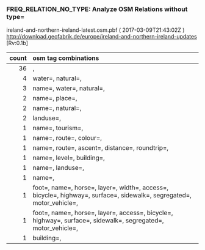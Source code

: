  
### FREQ_RELATION_NO_TYPE: Analyze OSM Relations without type= 
ireland-and-northern-ireland-latest.osm.pbf ( 2017-03-09T21:43:02Z ) http://download.geofabrik.de/europe/ireland-and-northern-ireland-updates [Rv:0.1b]
 
|  count  |  osm tag combinations 
|  -----: | :---------------------------
|     36  |  , 
|      4  |  water=, natural=, 
|      3  |  name=, water=, natural=, 
|      2  |  name=, place=, 
|      2  |  name=, natural=, 
|      2  |  landuse=, 
|      1  |  name=, tourism=, 
|      1  |  name=, route=, colour=, 
|      1  |  name=, route=, ascent=, distance=, roundtrip=, 
|      1  |  name=, level=, building=, 
|      1  |  name=, landuse=, 
|      1  |  name=, 
|      1  |  foot=, name=, horse=, layer=, width=, access=, bicycle=, highway=, surface=, sidewalk=, segregated=, motor_vehicle=, 
|      1  |  foot=, name=, horse=, layer=, access=, bicycle=, highway=, surface=, sidewalk=, segregated=, motor_vehicle=, 
|      1  |  building=, 
 

